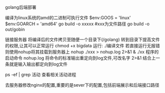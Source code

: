 golang后端部署

编译为linux系统的amd的二进制可执行文件
$env:GOOS = 'linux'
$env:GOARCH = 'amd64'
go build -o xxxxx #xxx为文件路径
go build -o out/gobin

链接服务器
将编译后的文件拷贝至随便一个目录下(/golang)
转到目录下提高文件的权限,让其可以正常运行
chmod +x bigdata
运行: ./编译文件
若直接运行无报错 则使用nohup将其挂载到服务器上
nohup ./xxx > nohup.log 2>&1 &
./xx 程序的启动命令
nohup.log  将命令的标准输出重定向到log文件,可改名字
2>&1 结合上一条就是输入输出都定向到log文件

ps -ef | grep 活动
查看相关活动进程

去服务器修改nginx的配置,重要的是sever下的配置,包括前端展示和后端接口路径
